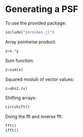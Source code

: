 
# Generating a PSF

To use the provided package:
```julia
include("zernikes.jl")
```

Array pointwise product:
```julia
z=x.*y
```

Sum function:
```julia
z=sum(x)
```

Squared modulii of vector values:
```julia
z=abs2.(x)
```

Shifting arrays:
```julia
circshift()
```

Doing the fft and inverse fft:
```julia
fft()
ifft()
```
